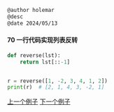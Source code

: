```markdown
@author holemar
@desc 
@date 2024/05/13
```

#### 70 一行代码实现列表反转

```python
def reverse(lst):
    return lst[::-1]


r = reverse([1, -2, 3, 4, 1, 2])
print(r)  # [2, 1, 4, 3, -2, 1]
```

[上一个例子](69.md)    [下一个例子](71.md)
